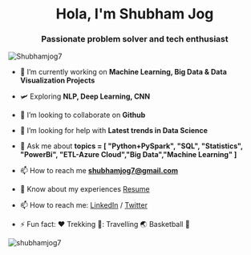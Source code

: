 <h1 align="center">Hola, I'm Shubham Jog</h1>
<h3 align="center">Passionate problem solver and tech enthusiast</h3>

<p align="left"> <img src="https://komarev.com/ghpvc/?username=Shubhamjog7&label=Profile%20views&color=0e75b6&style=flat" alt="Shubhamjog7" /> </p>

- 🔭 I’m currently working on **Machine Learning, Big Data & Data Visualization Projects**

- 🛩️ Exploring **NLP, Deep Learning, CNN**

- 👯 I’m looking to collaborate on **Github**

- 🤝 I’m looking for help with **Latest trends in Data Science**

- 💬 Ask me about **topics = [ "Python+PySpark", "SQL", "Statistics", "PowerBi", "ETL-Azure Cloud","Big Data","Machine Learning" ]**

- 📫 How to reach me **shubhamjog7@gmail.com**

- 📄 Know about my experiences [Resume](https://drive.google.com/drive/u/0/folders/1o4T53kaxx79OD3zAIerkRFN30YGU-94b)
  
- 📫 How to reach me: [LinkedIn](https://www.linkedin.com/in/shubhamjog7) / [Twitter](https://twitter.com/Jog4Jog_)
 
- ⚡ Fun fact: :hearts: Trekking 🧗:  Travelling :earth_asia:  Basketball :basketball:


<p><img align="center" src="https://github-readme-streak-stats.herokuapp.com/?user=shubhamjog7&" alt="shubhamjog7" /></p>
